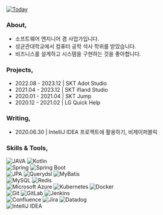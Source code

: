 [![Today](https://hits.seeyoufarm.com/api/count/incr/badge.svg?url=https%3A%2F%2Fgithub.com%2FWHITEPAEK&count_bg=%2379C83D&title_bg=%23555555&icon=&icon_color=%23E7E7E7&title=Today&edge_flat=false)](https://hits.seeyoufarm.com)

### About,
- 소프트웨어 엔지니어 겸 사업가입니다.
- 성균관대학교에서 컴퓨터 공학 석사 학위를 받았습니다.
- 비즈니스를 설계하고 시스템을 구현하는 것을 좋아합니다.

### Projects,
- 2022.08 - 2023.12 | SKT Adot Studio
- 2021.04 - 2023.12 | SKT ifland Studio
- 2020.01 - 2021.04 | SKT Jump
- 2020.12 - 2021.02 | LG Quick Help

### Writing,
- 2020.06.30 | IntelliJ IDEA 프로젝트에 활용하기, 비제이퍼블릭

### Skills & Tools,
![JAVA](https://img.shields.io/badge/-JAVA-FFFFFF?style=platstic&logo=openjdk&logoColor=black)
![Kotlin](https://img.shields.io/badge/-Kotlin-7F52FF?style=platstic&logo=kotlin&logoColor=white)   
![Spring](https://img.shields.io/badge/-Spring-6DB33F?style=platstic&logo=spring&logoColor=white)
![Spring Boot](https://img.shields.io/badge/-Spring%20Boot-6DB33F?style=platstic&logo=springboot&logoColor=white)     
![JPA](https://img.shields.io/badge/-JPA-6DB33F?style=platstic&logoColor=white)
![Querydsl](https://img.shields.io/badge/-Querydsl-346DB7?style=platstic&logoColor=white)
![MyBatis](https://img.shields.io/badge/-MyBatis-493B3D?style=platstic&logoColor=white)   
![MySQL](https://img.shields.io/badge/-MySQL-4479A1?style=platstic&logo=mysql&logoColor=white)
![Redis](https://img.shields.io/badge/-Redis-DC382D?style=platstic&logo=redis&logoColor=white)  
![Microsoft Azure](https://img.shields.io/badge/-Microsoft%20Azure-0078D4?style=platstic&logo=microsoftazure&logoColor=white)
![Kubernetes](https://img.shields.io/badge/-Kubernetes-326CE5?style=platstic&logo=kubernetes&logoColor=white)
![Docker](https://img.shields.io/badge/-Docker-2496ED?style=platstic&logo=docker&logoColor=white)   
![Git](https://img.shields.io/badge/-Git-F05032?style=platstic&logo=git&logoColor=white)
![GitLab](https://img.shields.io/badge/-GitLab-FC6D26?style=platstic&logo=gitlab&logoColor=white)
![Jenkins](https://img.shields.io/badge/-Jenkins-D24939?style=platstic&logo=jenkins&logoColor=white)  
![Confluence](https://img.shields.io/badge/-Confluence-172B4D?style=platstic&logo=confluence&logoColor=white)
![Jira](https://img.shields.io/badge/-Jira-0052CC?style=platstic&logo=jira&logoColor=white)
![Datadog](https://img.shields.io/badge/-Datadog-632CA6?style=platstic&logo=datadog&logoColor=white)  
![IntelliJ IDEA](https://img.shields.io/badge/-IntelliJ%20IDEA-000000?style=platstic&logo=intellijidea&logoColor=white)